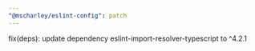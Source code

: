 ```yaml
---
"@mscharley/eslint-config": patch
---
```


fix(deps): update dependency eslint-import-resolver-typescript to ^4.2.1
